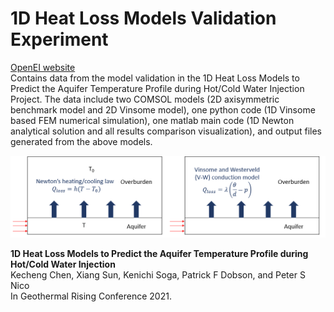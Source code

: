 # 1D Heat Loss Models Validation Experiment
[OpenEI website](https://data.openei.org/submissions/4586) <br />
Contains data from the model validation in the 1D Heat Loss Models to Predict the Aquifer Temperature Profile during Hot/Cold Water Injection Project. The data include two COMSOL models (2D axisymmetric benchmark model and 2D Vinsome model), one python code (1D Vinsome based FEM numerical simulation), one matlab main code (1D Newton analytical solution and all results comparison visualization), and output files generated from the above models.

<img src="model.png" width="800px"/>

**1D Heat Loss Models to Predict the Aquifer Temperature Profile during Hot/Cold Water Injection**  
Kecheng Chen, Xiang Sun, Kenichi Soga, Patrick F Dobson, and Peter S Nico   
In Geothermal Rising Conference 2021.
